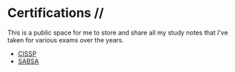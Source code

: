 # Certifications //

This is a public space for me to store and share all my study notes that I've taken for various exams over the years. 

  - [CISSP](/CISSP/readme.md)
  - [SABSA](/SABSA/)
  

